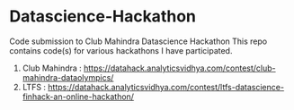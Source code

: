 # Datascience-Hackathon
Code submission to Club Mahindra Datascience Hackathon
This repo contains code(s) for various hackathons I have participated.
1) Club Mahindra : https://datahack.analyticsvidhya.com/contest/club-mahindra-dataolympics/
2) LTFS : https://datahack.analyticsvidhya.com/contest/ltfs-datascience-finhack-an-online-hackathon/
